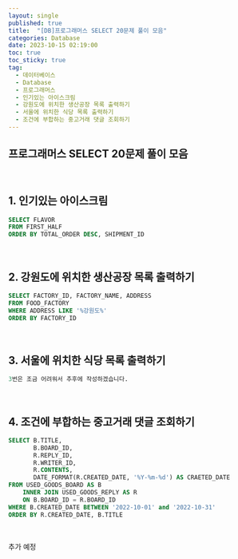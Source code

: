 ```yaml
---
layout: single
published: true
title:  "[DB]프로그래머스 SELECT 20문제 풀이 모음"
categories: Database
date: 2023-10-15 02:19:00
toc: true
toc_sticky: true
tag:   
  - 데이터베이스
  - Database
  - 프로그래머스
  - 인기있는 아이스크림
  - 강원도에 위치한 생산공장 목록 출력하기
  - 서울에 위치한 식당 목록 출력하기
  - 조건에 부합하는 중고거래 댓글 조회하기
---
```


## 프로그래머스 SELECT 20문제 풀이 모음

<br>

## 1. 인기있는 아이스크림

```sql
SELECT FLAVOR 
FROM FIRST_HALF 
ORDER BY TOTAL_ORDER DESC, SHIPMENT_ID
```

<br>


## 2. 강원도에 위치한 생산공장 목록 출력하기

```sql
SELECT FACTORY_ID, FACTORY_NAME, ADDRESS
FROM FOOD_FACTORY
WHERE ADDRESS LIKE '%강원도%'
ORDER BY FACTORY_ID
```

<br>


## 3. 서울에 위치한 식당 목록 출력하기

```sql
3번은 조금 어려워서 추후에 작성하겠습니다.
```

<br>



## 4. 조건에 부합하는 중고거래 댓글 조회하기

```sql
SELECT B.TITLE, 
       B.BOARD_ID,
       R.REPLY_ID,
       R.WRITER_ID,
       R.CONTENTS,
       DATE_FORMAT(R.CREATED_DATE, '%Y-%m-%d') AS CRAETED_DATE
FROM USED_GOODS_BOARD AS B
    INNER JOIN USED_GOODS_REPLY AS R
    ON B.BOARD_ID = R.BOARD_ID
WHERE B.CREATED_DATE BETWEEN '2022-10-01' and '2022-10-31'
ORDER BY R.CREATED_DATE, B.TITLE
```

<br>

추가 예정